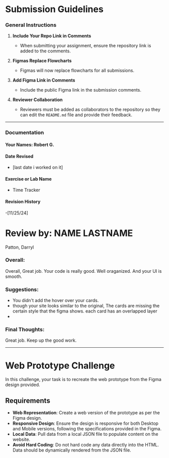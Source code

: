 # Submission Guidelines  

### General Instructions  
1. **Include Your Repo Link in Comments**  
   - When submitting your assignment, ensure the repository link is added to the comments.  

2. **Figmas Replace Flowcharts**  
   - Figmas will now replace flowcharts for all submissions.  

3. **Add Figma Link in Comments**  
   - Include the public Figma link in the submission comments.  

4. **Reviewer Collaboration**  
   - Reviewers must be added as collaborators to the repository so they can edit the `README.md` file and provide their feedback.  

---

### Documentation  

#### Your Names:  Robert G.

#### Date Revised  
- [last date i worked on it]  

#### Exercise or Lab Name  
- Time Tracker

#### Revision History  
-[11/25/24]

# Review by: NAME LASTNAME
Patton, Darryl

### Overall:
Overall, Great job. Your code is really good. Well oraganized. And your UI is smooth.

### Suggestions:
-  You didn't add the hover over your cards.
- though your site looks similar to the original, The cards are missing the certain style that the figma shows. each card has an overlapped layer
- 

### Final Thoughts:
Great job. Keep up the good work.

---

# Web Prototype Challenge

In this challenge, your task is to recreate the web prototype from the Figma design provided.

## Requirements

- **Web Representation**: Create a web version of the prototype as per the Figma design.
- **Responsive Design**: Ensure the design is responsive for both Desktop and Mobile versions, following the specifications provided in the Figma.
- **Local Data**: Pull data from a local JSON file to populate content on the website.
- **Avoid Hard Coding**: Do not hard code any data directly into the HTML. Data should be dynamically rendered from the JSON file.
